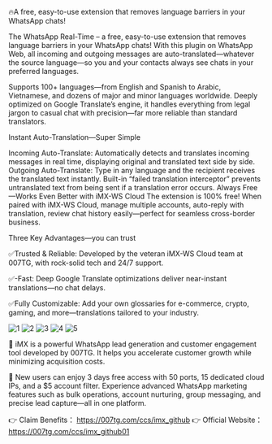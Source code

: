 🔥A free, easy-to-use extension that removes language barriers in your WhatsApp chats!

The WhatsApp Real-Time – a free, easy-to-use extension that removes language barriers in your WhatsApp chats!
With this plugin on WhatsApp Web, all incoming and outgoing messages are auto-translated—whatever the source language—so you and your contacts always see chats in your preferred languages.

Supports 100+ languages—from English and Spanish to Arabic, Vietnamese, and dozens of major and minor languages worldwide. Deeply optimized on Google Translate’s engine, it handles everything from legal jargon to casual chat with precision—far more reliable than standard translators.

Instant Auto-Translation—Super Simple

Incoming Auto-Translate: Automatically detects and translates incoming messages in real time, displaying original and translated text side by side.
Outgoing Auto-Translate: Type in any language and the recipient receives the translated text instantly.  Built-in “failed translation interceptor” prevents untranslated text from being sent if a translation error occurs.
Always Free—Works Even Better with iMX-WS Cloud
The extension is 100% free! When paired with iMX-WS Cloud, manage multiple accounts, auto-reply with translation, review chat history easily—perfect for seamless cross-border business.

Three Key Advantages—you can trust

✅Trusted & Reliable: Developed by the veteran iMX-WS Cloud team at 007TG, with rock-solid tech and 24/7 support.

✅-Fast: Deep Google Translate optimizations deliver near-instant translations—no chat delays.

✅Fully Customizable: Add your own glossaries for e-commerce, crypto, gaming, and more—translations tailored to your industry.

![1](https://github.com/user-attachments/assets/a9c73cc9-24a8-456e-b6e2-aee69173b6d6)
![2](https://github.com/user-attachments/assets/4f37385c-5461-4e78-a704-07a271a10b7e)
![3](https://github.com/user-attachments/assets/62b757f4-a6cd-47ac-b73f-aff868c75732)
![4](https://github.com/user-attachments/assets/178ad6ef-bc99-4d24-a2a5-1aec996da45c)
![5](https://github.com/user-attachments/assets/447fb705-6d1a-4401-a1b5-aa0a9e723ce3)

👋 iMX is a powerful WhatsApp lead generation and customer engagement tool developed by 007TG. It helps you accelerate customer growth while minimizing acquisition costs.

🎁 New users can enjoy 3 days free access with 50 ports, 15 dedicated cloud IPs, and a $5 account filter. Experience advanced WhatsApp marketing features such as bulk operations, account nurturing, group messaging, and precise lead capture—all in one platform.

👉 Claim Benefits： https://007tg.com/ccs/imx_github
👉 Official Website：	https://007tg.com/ccs/imx_github01   

